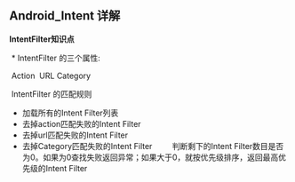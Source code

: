 ## Android_Intent 详解

**IntentFilter知识点**

​	* IntentFilter 的三个属性:

​		Action
​		URL
 		Category

​	IntentFilter 的匹配规则

- 加载所有的Intent Filter列表 　　
- 去掉action匹配失败的Intent Filter 　　
- 去掉url匹配失败的Intent Filter 　　
- 去掉Category匹配失败的Intent Filter 　　
    判断剩下的Intent Filter数目是否为0。如果为0查找失败返回异常；如果大于0，就按优先级排序，返回最高优先级的Intent Filter	

